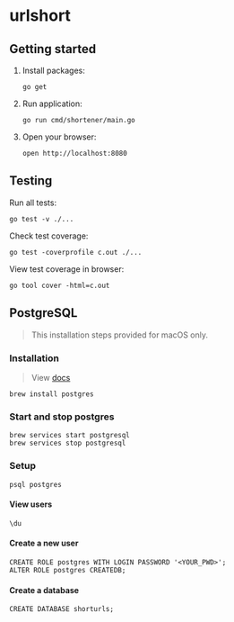 # urlshort

## Getting started

1. Install packages:

    ```console
    go get
    ```

1. Run application:

    ```console
    go run cmd/shortener/main.go
    ```

1. Open your browser:

    ```console
    open http://localhost:8080
    ```

## Testing

Run all tests:

```console
go test -v ./...
```

Check test coverage:

```console
go test -coverprofile c.out ./...
```

View test coverage in browser:

```console
go tool cover -html=c.out
```

## PostgreSQL

> This installation steps provided for macOS only.

### Installation

> View [docs](https://wiki.postgresql.org/wiki/Homebrew)

```console
brew install postgres
```

### Start and stop postgres

```console
brew services start postgresql
brew services stop postgresql
```

### Setup

```console
psql postgres
```

#### View users

```console
\du
```

#### Create a new user

```console
CREATE ROLE postgres WITH LOGIN PASSWORD '<YOUR_PWD>';
ALTER ROLE postgres CREATEDB;
```

#### Create a database

```console
CREATE DATABASE shorturls;
```
